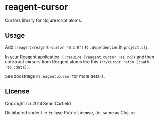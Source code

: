 reagent-cursor
==============

Cursors library for clojurescript atoms.

Usage
-----

Add `[reagent/reagent-cursor "0.2.0"]` to `:dependencies` in `project.clj`.

In your Reagent application, `(:require [reagent.cursor :as rc])` and then construct cursors from Reagent atoms like this `(rc/cursor ratom [:path :to :data])`.

See docstrings in `reagent.cursor` for more details.

License
-------

Copyright (c) 2014 Sean Corfield

Distributed under the Eclipse Public License, the same as Clojure.
